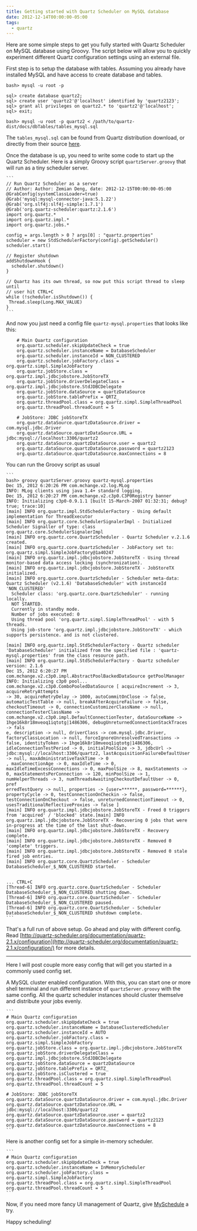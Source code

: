 ```yaml
---
title: Getting started with Quartz Scheduler on MySQL database
date: 2012-12-14T00:00:00-05:00
tags:
  - quartz
---
```

Here are some simple steps to get you fully started with Quartz Scheduler on MySQL database using Groovy. The script below will allow you to quickly experiment different Quartz configuration settings using an external file.

First step is to setup the database with tables. Assuming you already have installed MySQL and have access to create database and tables.

    
    bash> mysql -u root -p
    
    sql> create database quartz2;
    sql> create user 'quartz2'@'localhost' identified by 'quartz2123';
    sql> grant all privileges on quartz2.* to 'quartz2'@'localhost';
    sql> exit;
    
    bash> mysql -u root -p quartz2 < /path/to/quartz-dist/docs/dbTables/tables_mysql.sql
    

The `tables_mysql.sql` can be found from Quartz distribution download, or directly from their source [here](http://svn.terracotta.org/svn/quartz/tags/quartz-2.1.6/docs/dbTables).

Once the database is up, you need to write some code to start up the Quartz Scheduler. Here is a simply Groovy script `quartzServer.groovy` that will run as a tiny scheduler server.

    ```
    // Run Quartz Scheduler as a server
    // Author: Author: Zemian Deng, date: 2012-12-15T00:00:00-05:00
    @GrabConfig(systemClassLoader=true)
    @Grab('mysql:mysql-connector-java:5.1.22')
    @Grab('org.slf4j:slf4j-simple:1.7.1')
    @Grab('org.quartz-scheduler:quartz:2.1.6')
    import org.quartz.*
    import org.quartz.impl.*
    import org.quartz.jobs.*
    
    config = args.length > 0 ? args[0] : "quartz.properties"
    scheduler = new StdSchedulerFactory(config).getScheduler()
    scheduler.start()
    
    // Register shutdown
    addShutdownHook {
      scheduler.shutdown()
    }
    
    // Quartz has its own thread, so now put this script thread to sleep until
    // user hit CTRL+C
    while (!scheduler.isShutdown()) {
     Thread.sleep(Long.MAX_VALUE)
    }
    ```

And now you just need a config file `quartz-mysql.properties` that looks like this:

```    
    # Main Quartz configuration
    org.quartz.scheduler.skipUpdateCheck = true
    org.quartz.scheduler.instanceName = DatabaseScheduler
    org.quartz.scheduler.instanceId = NON_CLUSTERED
    org.quartz.scheduler.jobFactory.class = org.quartz.simpl.SimpleJobFactory
    org.quartz.jobStore.class = org.quartz.impl.jdbcjobstore.JobStoreTX
    org.quartz.jobStore.driverDelegateClass = org.quartz.impl.jdbcjobstore.StdJDBCDelegate
    org.quartz.jobStore.dataSource = quartzDataSource
    org.quartz.jobStore.tablePrefix = QRTZ_
    org.quartz.threadPool.class = org.quartz.simpl.SimpleThreadPool
    org.quartz.threadPool.threadCount = 5
    
    # JobStore: JDBC jobStoreTX
    org.quartz.dataSource.quartzDataSource.driver = com.mysql.jdbc.Driver
    org.quartz.dataSource.quartzDataSource.URL = jdbc:mysql://localhost:3306/quartz2
    org.quartz.dataSource.quartzDataSource.user = quartz2
    org.quartz.dataSource.quartzDataSource.password = quartz2123
    org.quartz.dataSource.quartzDataSource.maxConnections = 8
```

You can run the Groovy script as usual

    ```
    bash> groovy quartzServer.groovy quartz-mysql.properties
    Dec 15, 2012 6:20:26 PM com.mchange.v2.log.MLog 
    INFO: MLog clients using java 1.4+ standard logging.
    Dec 15, 2012 6:20:27 PM com.mchange.v2.c3p0.C3P0Registry banner
    INFO: Initializing c3p0-0.9.1.1 [built 15-March-2007 01:32:31; debug? true; trace:10]
    [main] INFO org.quartz.impl.StdSchedulerFactory - Using default implementation for ThreadExecutor
    [main] INFO org.quartz.core.SchedulerSignalerImpl - Initialized Scheduler Signaller of type: class org.quartz.core.SchedulerSignalerImpl
    [main] INFO org.quartz.core.QuartzScheduler - Quartz Scheduler v.2.1.6 created.
    [main] INFO org.quartz.core.QuartzScheduler - JobFactory set to: org.quartz.simpl.SimpleJobFactory@1a40247
    [main] INFO org.quartz.impl.jdbcjobstore.JobStoreTX - Using thread monitor-based data access locking (synchronization).
    [main] INFO org.quartz.impl.jdbcjobstore.JobStoreTX - JobStoreTX initialized.
    [main] INFO org.quartz.core.QuartzScheduler - Scheduler meta-data: Quartz Scheduler (v2.1.6) 'DatabaseScheduler' with instanceId 'NON_CLUSTERED'
      Scheduler class: 'org.quartz.core.QuartzScheduler' - running locally.
      NOT STARTED.
      Currently in standby mode.
      Number of jobs executed: 0
      Using thread pool 'org.quartz.simpl.SimpleThreadPool' - with 5 threads.
      Using job-store 'org.quartz.impl.jdbcjobstore.JobStoreTX' - which supports persistence. and is not clustered.
    
    [main] INFO org.quartz.impl.StdSchedulerFactory - Quartz scheduler 'DatabaseScheduler' initialized from the specified file : 'quartz-mysql.properties' from the class resource path.
    [main] INFO org.quartz.impl.StdSchedulerFactory - Quartz scheduler version: 2.1.6
    Dec 15, 2012 6:20:27 PM com.mchange.v2.c3p0.impl.AbstractPoolBackedDataSource getPoolManager
    INFO: Initializing c3p0 pool... com.mchange.v2.c3p0.ComboPooledDataSource [ acquireIncrement -> 3, acquireRetryAttempts
    -> 30, acquireRetryDelay -> 1000, autoCommitOnClose -> false, automaticTestTable -> null, breakAfterAcquireFailure -> false, checkoutTimeout -> 0, connectionCustomizerClassName -> null, connectionTesterClassName -> com.mchange.v2.c3p0.impl.DefaultConnectionTester, dataSourceName -> 1hge16k8r18mveoq1iqtotg|1486306, debugUnreturnedConnectionStackTraces -> fals
    e, description -> null, driverClass -> com.mysql.jdbc.Driver, factoryClassLocation -> null, forceIgnoreUnresolvedTransactions -> false, identityToken -> 1hge16k8r18mveoq1iqtotg|1486306, idleConnectionTestPeriod -> 0, initialPoolSize -> 3, jdbcUrl -> jdbc:mysql://localhost:3306/quartz2, lastAcquisitionFailureDefaultUser -> null, maxAdministrativeTaskTime -> 0
    , maxConnectionAge -> 0, maxIdleTime -> 0, maxIdleTimeExcessConnections -> 0, maxPoolSize -> 8, maxStatements -> 0, maxStatementsPerConnection -> 120, minPoolSize -> 1, numHelperThreads -> 3, numThreadsAwaitingCheckoutDefaultUser -> 0, pref
    erredTestQuery -> null, properties -> {user=******, password=******}, propertyCycle -> 0, testConnectionOnCheckin -> false, testConnectionOnCheckout -> false, unreturnedConnectionTimeout -> 0, usesTraditionalReflectiveProxies -> false ]
    [main] INFO org.quartz.impl.jdbcjobstore.JobStoreTX - Freed 0 triggers from 'acquired' / 'blocked' state.[main] INFO org.quartz.impl.jdbcjobstore.JobStoreTX - Recovering 0 jobs that were in-progress at the time of the last shut-down.
    [main] INFO org.quartz.impl.jdbcjobstore.JobStoreTX - Recovery complete.
    [main] INFO org.quartz.impl.jdbcjobstore.JobStoreTX - Removed 0 'complete' triggers.
    [main] INFO org.quartz.impl.jdbcjobstore.JobStoreTX - Removed 0 stale fired job entries.
    [main] INFO org.quartz.core.QuartzScheduler - Scheduler DatabaseScheduler_$_NON_CLUSTERED started.
    
    
    ... CTRL+C
    [Thread-6] INFO org.quartz.core.QuartzScheduler - Scheduler DatabaseScheduler_$_NON_CLUSTERED shutting down.
    [Thread-6] INFO org.quartz.core.QuartzScheduler - Scheduler DatabaseScheduler_$_NON_CLUSTERED paused.
    [Thread-6] INFO org.quartz.core.QuartzScheduler - Scheduler DatabaseScheduler_$_NON_CLUSTERED shutdown complete.
    ```

That's a full run of above setup. Go ahead and play with different config. Read [http://quartz-scheduler.org/documentation/quartz-2.1.x/configuration](http://quartz-scheduler.org/documentation/quartz-2.1.x/configuration/) for more details.

---

Here I will post couple more easy config that will get you started in a commonly used config set.

A MySQL cluster enabled configuration. With this, you can start one or more shell terminal and run different instance of `quartzServer.groovy` with the same config. All the quartz scheduler instances should cluster themselve and distribute your jobs evenly.

    ```
    # Main Quartz configuration
    org.quartz.scheduler.skipUpdateCheck = true
    org.quartz.scheduler.instanceName = DatabaseClusteredScheduler
    org.quartz.scheduler.instanceId = AUTO
    org.quartz.scheduler.jobFactory.class = org.quartz.simpl.SimpleJobFactory
    org.quartz.jobStore.class = org.quartz.impl.jdbcjobstore.JobStoreTX
    org.quartz.jobStore.driverDelegateClass = org.quartz.impl.jdbcjobstore.StdJDBCDelegate
    org.quartz.jobStore.dataSource = quartzDataSource
    org.quartz.jobStore.tablePrefix = QRTZ_
    org.quartz.jobStore.isClustered = true
    org.quartz.threadPool.class = org.quartz.simpl.SimpleThreadPool
    org.quartz.threadPool.threadCount = 5
    
    # JobStore: JDBC jobStoreTX
    org.quartz.dataSource.quartzDataSource.driver = com.mysql.jdbc.Driver
    org.quartz.dataSource.quartzDataSource.URL = jdbc:mysql://localhost:3306/quartz2
    org.quartz.dataSource.quartzDataSource.user = quartz2
    org.quartz.dataSource.quartzDataSource.password = quartz2123
    org.quartz.dataSource.quartzDataSource.maxConnections = 8
    ```

Here is another config set for a simple in-memory scheduler.

    ```
    # Main Quartz configuration
    org.quartz.scheduler.skipUpdateCheck = true
    org.quartz.scheduler.instanceName = InMemoryScheduler
    org.quartz.scheduler.jobFactory.class = org.quartz.simpl.SimpleJobFactory
    org.quartz.threadPool.class = org.quartz.simpl.SimpleThreadPool
    org.quartz.threadPool.threadCount = 5
    ```

Now, if you need more fancy UI management of Quartz, give [MySchedule](http://code.google.com/p/myschedule) a try.

Happy scheduling!
